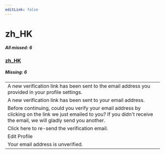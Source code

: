 ```yaml
---
editLink: false
---
```


# zh_HK

##### All missed: 6


### [zh_HK](https://github.com/Laravel-Lang/lang/blob/main/locales/zh_HK/zh_HK.json)

##### Missing: 6

<table >
<tr><td align="left" >
A new verification link has been sent to the email address you provided in your profile settings.
</td>
</tr>
<tr><td align="left" >
A new verification link has been sent to your email address.
</td>
</tr>
<tr><td align="left" >
Before continuing, could you verify your email address by clicking on the link we just emailed to you? If you didn't receive the email, we will gladly send you another.
</td>
</tr>
<tr><td align="left" >
Click here to re-send the verification email.
</td>
</tr>
<tr><td align="left" >
Edit Profile
</td>
</tr>
<tr><td align="left" >
Your email address is unverified.
</td>
</tr>

</table>


